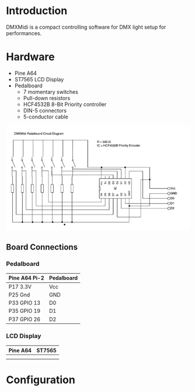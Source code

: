 # Introduction

DMXMidi is a compact controlling software for DMX light setup for performances.

# Hardware

* Pine A64
* ST7565 LCD Display
* Pedalboard
    * 7 momentary switches
    * Pull-down resistors
    * HCF4532B 8-Bit Priority controller
    * DIN-5 connectors
    * 5-conductor cable

![Pedalboard circuit diagram](doc/pedalboard.jpg)

## Board Connections

### Pedalboard
| Pine A64 Pi-2 | Pedalboard |
|---------------|------------|
| P17 3.3V      | Vcc        |
| P25 Gnd       | GND        |
| P33 GPIO 13   | D0         |
| P35 GPIO 19   | D1         |
| P37 GPIO 26   | D2         |


### LCD Display
| Pine A64 | ST7565 |
|----------|--------|
|          |        |
|          |        |

# Configuration
